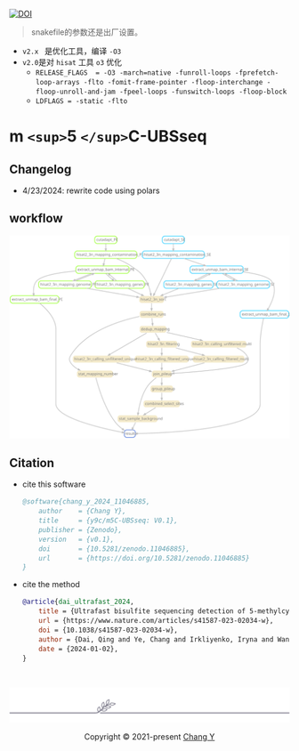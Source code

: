 [![DOI](https://zenodo.org/badge/DOI/10.5281/zenodo.11046885.svg)](https://doi.org/10.5281/zenodo.11046885)

> snakefile的参数还是出厂设置。

* `v2.x ` 是优化工具，编译 `-O3`
* `v2.0`是对 `hisat` 工具 `o3` 优化
  * `RELEASE_FLAGS  = -O3 -march=native -funroll-loops -fprefetch-loop-arrays -flto -fomit-frame-pointer -floop-interchange -floop-unroll-and-jam -fpeel-loops -funswitch-loops -floop-block`
  * `LDFLAGS = -static -flto`

# m `<sup>`5 `</sup>`C-UBSseq

## Changelog

- 4/23/2024: rewrite code using polars

## workflow

[![](./docs/flow.svg)](https://github.com/y9c/m5C-UBSseq)

## Citation

- cite this software

  ```BibTex
  @software{chang_y_2024_11046885,
      author    = {Chang Y},
      title     = {y9c/m5C-UBSseq: V0.1},
      publisher = {Zenodo},
      version   = {v0.1},
      doi       = {10.5281/zenodo.11046885},
      url       = {https://doi.org/10.5281/zenodo.11046885}
  }
  ```
- cite the method

  ```BibTex
  @article{dai_ultrafast_2024,
      title = {Ultrafast bisulfite sequencing detection of 5-methylcytosine in {DNA} and {RNA}},
      url = {https://www.nature.com/articles/s41587-023-02034-w},
      doi = {10.1038/s41587-023-02034-w},
      author = {Dai, Qing and Ye, Chang and Irkliyenko, Iryna and Wang, Yiding and Sun, Hui-Lung and Gao, Yun and Liu, Yushuai and Beadell, Alana and Perea, José and Goel, Ajay and He, Chuan},
      date = {2024-01-02},
  }
  ```

&nbsp;

<p align="center">
<img
  src="https://raw.githubusercontent.com/y9c/y9c/master/resource/footer_line.svg?sanitize=true"
/>
</p>
<p align="center">
Copyright © 2021-present
<a href="https://github.com/y9c" target="_blank">Chang Y</a>
</p>
<p align="center">
